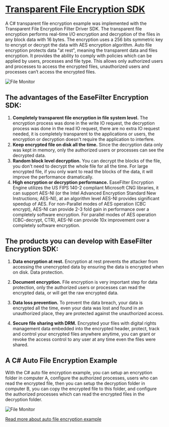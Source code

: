 # [Transparent File Encryption SDK](https://www.easefilter.com/Forums_Files/Transparent_Encryption_Filter_Driver.htm)
 A C# transparent file encryption example was implemented with the Transparent File Encryption Filter Driver SDK. The transparent file encryption performs real-time I/O encryption and decryption of the files in any block data with 16 bytes. The encryption uses a 256 bits symmetric key to encrypt or decrypt the data with AES encryption algorithm. Auto file encryption protects data "at rest", meaning the transparent data and files encryption. It provides the ability to comply with policies which can be applied by users, processes and file type. This allows only authorized users and processes to access the encrypted files, unauthorized users and processes can’t access the encrypted files.
 
![File Monitor](https://www.easefilter.com/Images/TransparentFileEncryption.png)

## The advantages of the EaseFilter Encryption SDK:
1. **Completely transparent file encryption in file system level.** The encryption process was done in the write IO request, the decryption process was done in the read IO request, there are no extra IO request needed, it is completely transparent to the applications or users, the encryption or decryption doesn't require the application to interfere. 
2. **Keep encrypted file on disk all the time.** Since the decryption data only was kept in memory, only the authorized users or processes can see the decrypted data.
3. **Random block level decryption.** You can decrypt the blocks of the file, you don't need to decrypt the whole file for all the time. For large encrypted file, if you only want to read the blocks of the data, it will improve the performance dramatically.
4. **High encryption or decryption performance.** EaseFilter Encryption Engine utilizes the US FIPS 140-2 compliant Microsoft CNG libraries, it can support AES-NI (or the Intel Advanced Encryption Standard New Instructions; AES-NI), at an algorithm level AES-NI provides significant speedup of AES. For non-Parallel modes of AES operation (CBC encrypt), AES-NI can provide 2-3 fold gain in performance over a completely software encryption. For parallel modes of AES operation (CBC-decrypt, CTR), AES-NI can provide 10x improvement over a completely software encryption.
   

## The products you can develop with EaseFilter Encryption SDK:

1. **Data encryption at rest.** Encryption at rest prevents the attacker from accessing the unencrypted data by ensuring the data is encrypted when on disk.
Data protection.

2. **Document encryption.** File encryption is very important step for data protection, only the authorized users or processes can read the encrypted data, or will get the raw encrypted data.

3. **Data loss prevention.** To prevent the data breach, your data is encrypted all the time, even your data was lost and found in an unauthorized place, they are protected against the unauthorized access.

4. **Secure file sharing with DRM.**
Encrypted your files with digital rights management data embedded into the encrypted header, protect, track and control your encrypted files anywhere anytime, you can grant or revoke the access control to any user at any time even the files were shared.

## A C# Auto File Encryption Example
With the C# auto file encryption example, you can setup an encryption folder in computer A, configure the authorized processes, users who can read the encrypted file, then you can setup the decryption folder in computer B, you can copy the encrypted file to this folder, and configure the authorized processes which can read the encrypted files in the decryption folder.

![File Monitor](https://www.easefilter.com/images/autoencryptdemo.png)

[Read more about auto file encryption example](https://www.easefilter.com/Forums_Files/AutoFileEncryption.htm)
